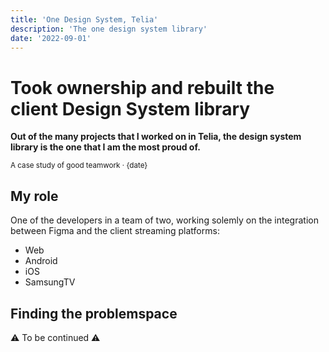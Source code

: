 ```yaml
---
title: 'One Design System, Telia'
description: 'The one design system library'
date: '2022-09-01'
---
```


# Took ownership and rebuilt the client Design System library

**Out of the many projects that I worked on in Telia, the design system library is the one that I am the most proud of.**

<small>A case study of good teamwork · {date}</small>

## My role

One of the developers in a team of two, working solemly on the integration between Figma and the client streaming platforms:

- Web
- Android
- iOS
- SamsungTV

## Finding the problemspace

⚠️ To be continued ⚠️
